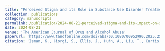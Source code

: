 ```yaml
---
title: "Perceived Stigma and its Role in Substance Use Disorder Treatment Completion"
collection: publications
category: manuscripts
permalink: /publication/2024-08-21-perceived-stigma-and-its-impact-on-substance-use-disorder-and-mental-health.md
date: 2024-08-21
venue: 'The American Journal of Drug and Alcohol Abuse'
paperurl: 'https://www.tandfonline.com/doi/abs/10.1080/00952990.2025.2528778'
citation: 'Isman, K., Giorgi, S., Ellis, J., Huhn, A., Liu, T., Curtis, B. (2024). &quot;Perceived Stigma and its Impact on Substance Use and Mental Health&quot; <i>PsyArXiv Preprints</i>.'
---
```

